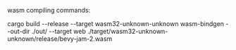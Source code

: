 

wasm compiling commands:

cargo build --release --target wasm32-unknown-unknown
wasm-bindgen --out-dir ./out/ --target web ./target/wasm32-unknown-unknown/release/bevy-jam-2.wasm
